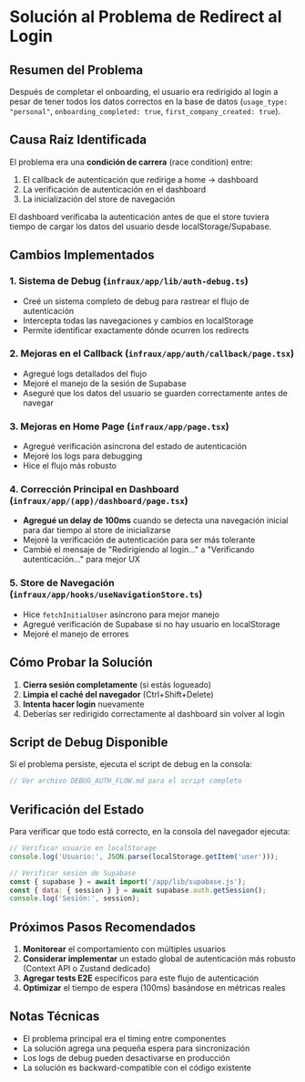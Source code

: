 # Solución al Problema de Redirect al Login

## Resumen del Problema
Después de completar el onboarding, el usuario era redirigido al login a pesar de tener todos los datos correctos en la base de datos (`usage_type: "personal"`, `onboarding_completed: true`, `first_company_created: true`).

## Causa Raíz Identificada
El problema era una **condición de carrera** (race condition) entre:
1. El callback de autenticación que redirige a home → dashboard
2. La verificación de autenticación en el dashboard
3. La inicialización del store de navegación

El dashboard verificaba la autenticación antes de que el store tuviera tiempo de cargar los datos del usuario desde localStorage/Supabase.

## Cambios Implementados

### 1. Sistema de Debug (`infraux/app/lib/auth-debug.ts`)
- Creé un sistema completo de debug para rastrear el flujo de autenticación
- Intercepta todas las navegaciones y cambios en localStorage
- Permite identificar exactamente dónde ocurren los redirects

### 2. Mejoras en el Callback (`infraux/app/auth/callback/page.tsx`)
- Agregué logs detallados del flujo
- Mejoré el manejo de la sesión de Supabase
- Aseguré que los datos del usuario se guarden correctamente antes de navegar

### 3. Mejoras en Home Page (`infraux/app/page.tsx`)
- Agregué verificación asíncrona del estado de autenticación
- Mejoré los logs para debugging
- Hice el flujo más robusto

### 4. Corrección Principal en Dashboard (`infraux/app/(app)/dashboard/page.tsx`)
- **Agregué un delay de 100ms** cuando se detecta una navegación inicial para dar tiempo al store de inicializarse
- Mejoré la verificación de autenticación para ser más tolerante
- Cambié el mensaje de "Redirigiendo al login..." a "Verificando autenticación..." para mejor UX

### 5. Store de Navegación (`infraux/app/hooks/useNavigationStore.ts`)
- Hice `fetchInitialUser` asíncrono para mejor manejo
- Agregué verificación de Supabase si no hay usuario en localStorage
- Mejoré el manejo de errores

## Cómo Probar la Solución

1. **Cierra sesión completamente** (si estás logueado)
2. **Limpia el caché del navegador** (Ctrl+Shift+Delete)
3. **Intenta hacer login** nuevamente
4. Deberías ser redirigido correctamente al dashboard sin volver al login

## Script de Debug Disponible

Si el problema persiste, ejecuta el script de debug en la consola:

```javascript
// Ver archivo DEBUG_AUTH_FLOW.md para el script completo
```

## Verificación del Estado

Para verificar que todo está correcto, en la consola del navegador ejecuta:

```javascript
// Verificar usuario en localStorage
console.log('Usuario:', JSON.parse(localStorage.getItem('user')));

// Verificar sesión de Supabase
const { supabase } = await import('/app/lib/supabase.js');
const { data: { session } } = await supabase.auth.getSession();
console.log('Sesión:', session);
```

## Próximos Pasos Recomendados

1. **Monitorear** el comportamiento con múltiples usuarios
2. **Considerar implementar** un estado global de autenticación más robusto (Context API o Zustand dedicado)
3. **Agregar tests E2E** específicos para este flujo de autenticación
4. **Optimizar** el tiempo de espera (100ms) basándose en métricas reales

## Notas Técnicas

- El problema principal era el timing entre componentes
- La solución agrega una pequeña espera para sincronización
- Los logs de debug pueden desactivarse en producción
- La solución es backward-compatible con el código existente